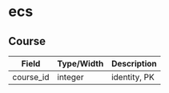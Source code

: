 # ecs

## Course

| Field         | Type/Width  | Description  |
| ------------- |-------------| -------------|
| course_id     | integer     | identity, PK |
